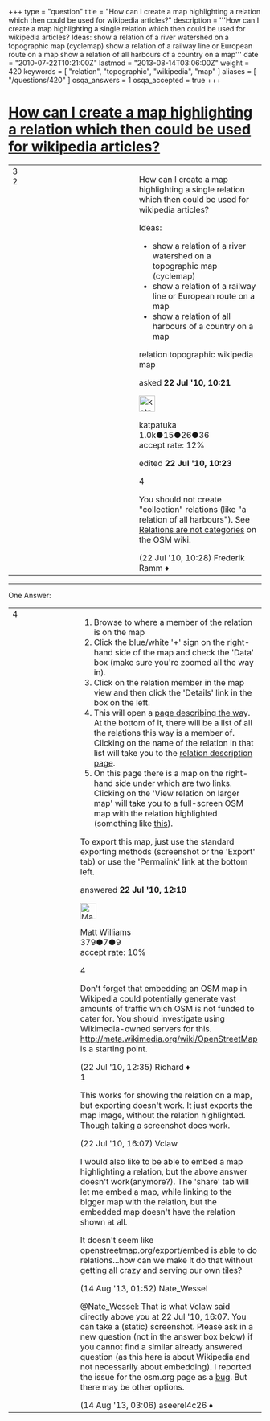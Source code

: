 +++
type = "question"
title = "How can I create a map highlighting a relation which then could be used for wikipedia articles?"
description = '''How can I create a map highlighting a single relation which then could be used for wikipedia articles? Ideas:   show a relation of a river watershed on a topographic map (cyclemap) show a relation of a railway line or European route on a map show a relation of all harbours of a country on a map'''
date = "2010-07-22T10:21:00Z"
lastmod = "2013-08-14T03:06:00Z"
weight = 420
keywords = [ "relation", "topographic", "wikipedia", "map" ]
aliases = [ "/questions/420" ]
osqa_answers = 1
osqa_accepted = true
+++

<div class="headNormal">

# [How can I create a map highlighting a relation which then could be used for wikipedia articles?](/questions/420/how-can-i-create-a-map-highlighting-a-relation-which-then-could-be-used-for-wikipedia-articles)

</div>

<div id="main-body">

<div id="askform">

<table id="question-table" style="width:100%;">
<colgroup>
<col style="width: 50%" />
<col style="width: 50%" />
</colgroup>
<tbody>
<tr>
<td style="width: 30px; vertical-align: top"><div class="vote-buttons">
<span id="post-420-upvote" class="ajax-command post-vote up" rel="nofollow" title="I like this post (click again to cancel)"> </span>
<div id="post-420-score" class="post-score" title="current number of votes">
3
</div>
<span id="post-420-downvote" class="ajax-command post-vote down" rel="nofollow" title="I dont like this post (click again to cancel)"> </span> <span id="favorite-mark" class="ajax-command favorite-mark" rel="nofollow" title="mark/unmark this question as favorite (click again to cancel)"> </span>
<div id="favorite-count" class="favorite-count">
2
</div>
</div></td>
<td><div id="item-right">
<div class="question-body">
<p>How can I create a map highlighting a single relation which then could be used for wikipedia articles?</p>
<p>Ideas:</p>
<ul>
<li>show a relation of a river watershed on a topographic map (cyclemap)</li>
<li>show a relation of a railway line or European route on a map</li>
<li>show a relation of all harbours of a country on a map</li>
</ul>
</div>
<div id="question-tags" class="tags-container tags">
<span class="post-tag tag-link-relation" rel="tag" title="see questions tagged &#39;relation&#39;">relation</span> <span class="post-tag tag-link-topographic" rel="tag" title="see questions tagged &#39;topographic&#39;">topographic</span> <span class="post-tag tag-link-wikipedia" rel="tag" title="see questions tagged &#39;wikipedia&#39;">wikipedia</span> <span class="post-tag tag-link-map" rel="tag" title="see questions tagged &#39;map&#39;">map</span>
</div>
<div id="question-controls" class="post-controls">
&#10;</div>
<div class="post-update-info-container">
<div class="post-update-info post-update-info-user">
<p>asked <strong>22 Jul '10, 10:21</strong></p>
<img src="https://secure.gravatar.com/avatar/bc6d0b055d631830f7891d3f89edb66b?s=32&amp;d=identicon&amp;r=g" class="gravatar" width="32" height="32" alt="katpatuka&#39;s gravatar image" />
<p><span>katpatuka</span><br />
<span class="score" title="1041 reputation points"><span>1.0k</span></span><span title="15 badges"><span class="badge1">●</span><span class="badgecount">15</span></span><span title="26 badges"><span class="silver">●</span><span class="badgecount">26</span></span><span title="36 badges"><span class="bronze">●</span><span class="badgecount">36</span></span><br />
<span class="accept_rate" title="Rate of the user&#39;s accepted answers">accept rate:</span> <span title="katpatuka has 2 accepted answers">12%</span></p>
</div>
<div class="post-update-info post-update-info-edited">
<p><span> edited <strong>22 Jul '10, 10:23</strong> </span></p>
</div>
</div>
<div id="comments-container-420" class="comments-container">
<span id="421"></span>
<div id="comment-421" class="comment">
<div id="post-421-score" class="comment-score">
4
</div>
<div class="comment-text">
<p>You should not create "collection" relations (like "a relation of all harbours"). See <a href="https://wiki.openstreetmap.org/wiki/Relations_are_not_categories">Relations are not categories</a> on the OSM wiki.<br />
</p>
</div>
<div id="comment-421-info" class="comment-info">
<span class="comment-age">(22 Jul '10, 10:28)</span> <span class="comment-user userinfo">Frederik Ramm ♦</span>
</div>
</div>
</div>
<div id="comment-tools-420" class="comment-tools">
&#10;</div>
<div class="clear">
&#10;</div>
<div id="comment-420-form-container" class="comment-form-container">
&#10;</div>
<div class="clear">
&#10;</div>
</div></td>
</tr>
</tbody>
</table>

------------------------------------------------------------------------

<div class="tabBar">

<span id="sort-top"></span>

<div class="headQuestions">

One Answer:

</div>

</div>

<span id="426"></span>

<div id="answer-container-426" class="answer accepted-answer">

<table style="width:100%;">
<colgroup>
<col style="width: 50%" />
<col style="width: 50%" />
</colgroup>
<tbody>
<tr>
<td style="width: 30px; vertical-align: top"><div class="vote-buttons">
<span id="post-426-upvote" class="ajax-command post-vote up" rel="nofollow" title="I like this post (click again to cancel)"> </span>
<div id="post-426-score" class="post-score" title="current number of votes">
4
</div>
<span id="post-426-downvote" class="ajax-command post-vote down" rel="nofollow" title="I dont like this post (click again to cancel)"> </span> <span class="accept-answer on" rel="nofollow" title="katpatuka has selected this answer as the correct answer"> </span>
</div></td>
<td><div class="item-right">
<div class="answer-body">
<ol>
<li>Browse to where a member of the relation is on the map</li>
<li>Click the blue/white '+' sign on the right-hand side of the map and check the 'Data' box (make sure you're zoomed all the way in).</li>
<li>Click on the relation member in the map view and then click the 'Details' link in the box on the left.</li>
<li>This will open a <a href="https://www.openstreetmap.org/browse/way/41970000">page describing the wa</a>y. At the bottom of it, there will be a list of all the relations this way is a member of. Clicking on the name of the relation in that list will take you to the <a href="https://www.openstreetmap.org/browse/relation/319128">relation description page</a>.</li>
<li>On this page there is a map on the right-hand side under which are two links. Clicking on the 'View relation on larger map' will take you to a full-screen OSM map with the relation highlighted (something like <a href="https://www.openstreetmap.org/?relation=319128">this</a>).</li>
</ol>
<p>To export this map, just use the standard exporting methods (screenshot or the 'Export' tab) or use the 'Permalink' link at the bottom left.</p>
</div>
<div class="answer-controls post-controls">
&#10;</div>
<div class="post-update-info-container">
<div class="post-update-info post-update-info-user">
<p>answered <strong>22 Jul '10, 12:19</strong></p>
<img src="https://secure.gravatar.com/avatar/d59cb9321a7a2a3ea5e5790345279ac2?s=32&amp;d=identicon&amp;r=g" class="gravatar" width="32" height="32" alt="Matt%20Williams&#39;s gravatar image" />
<p><span>Matt Williams</span><br />
<span class="score" title="379 reputation points">379</span><span title="7 badges"><span class="silver">●</span><span class="badgecount">7</span></span><span title="9 badges"><span class="bronze">●</span><span class="badgecount">9</span></span><br />
<span class="accept_rate" title="Rate of the user&#39;s accepted answers">accept rate:</span> <span title="Matt Williams has one accepted answer">10%</span> </br></p>
</div>
</div>
<div id="comments-container-426" class="comments-container">
<span id="427"></span>
<div id="comment-427" class="comment">
<div id="post-427-score" class="comment-score">
4
</div>
<div class="comment-text">
<p>Don't forget that embedding an OSM map in Wikipedia could potentially generate vast amounts of traffic which OSM is not funded to cater for. You should investigate using Wikimedia-owned servers for this. <a href="http://meta.wikimedia.org/wiki/OpenStreetMap">http://meta.wikimedia.org/wiki/OpenStreetMap</a> is a starting point.</p>
</div>
<div id="comment-427-info" class="comment-info">
<span class="comment-age">(22 Jul '10, 12:35)</span> <span class="comment-user userinfo">Richard ♦</span>
</div>
</div>
<span id="440"></span>
<div id="comment-440" class="comment">
<div id="post-440-score" class="comment-score">
1
</div>
<div class="comment-text">
<p>This works for showing the relation on a map, but exporting doesn't work. It just exports the map image, without the relation highlighted. Though taking a screenshot does work.</p>
</div>
<div id="comment-440-info" class="comment-info">
<span class="comment-age">(22 Jul '10, 16:07)</span> <span class="comment-user userinfo">Vclaw</span>
</div>
</div>
<span id="25348"></span>
<div id="comment-25348" class="comment">
<div id="post-25348-score" class="comment-score">
&#10;</div>
<div class="comment-text">
<p>I would also like to be able to embed a map highlighting a relation, but the above answer doesn't work(anymore?). The 'share' tab will let me embed a map, while linking to the bigger map with the relation, but the embedded map doesn't have the relation shown at all.</p>
<p>It doesn't seem like openstreetmap.org/export/embed is able to do relations...how can we make it do that without getting all crazy and serving our own tiles?</p>
</div>
<div id="comment-25348-info" class="comment-info">
<span class="comment-age">(14 Aug '13, 01:52)</span> <span class="comment-user userinfo">Nate_Wessel</span>
</div>
</div>
<span id="25349"></span>
<div id="comment-25349" class="comment">
<div id="post-25349-score" class="comment-score">
&#10;</div>
<div class="comment-text">
<p><span></span><span>@Nate_Wessel</span>: That is what Vclaw said directly above you at 22 Jul '10, 16:07. You can take a (static) screenshot. Please ask in a new question (not in the answer box below) if you cannot find a similar already answered question (as this here is about Wikipedia and not necessarily about embedding). I reported the issue for the osm.org page as a <a href="https://trac.openstreetmap.org/ticket/4948">bug</a>. But there may be other options.</p>
</div>
<div id="comment-25349-info" class="comment-info">
<span class="comment-age">(14 Aug '13, 03:06)</span> <span class="comment-user userinfo">aseerel4c26 ♦</span>
</div>
</div>
</div>
<div id="comment-tools-426" class="comment-tools">
&#10;</div>
<div class="clear">
&#10;</div>
<div id="comment-426-form-container" class="comment-form-container">
&#10;</div>
<div class="clear">
&#10;</div>
</div></td>
</tr>
</tbody>
</table>

</div>

<div class="paginator-container-left">

</div>

</div>

</div>

